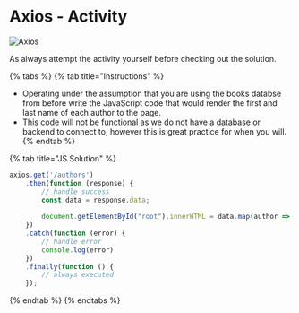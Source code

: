 # Axios - Activity

![Axios](../.gitbook/assets/image%20%28103%29.png)

As always attempt the activity yourself before checking out the solution. 

{% tabs %}
{% tab title="Instructions" %}
* Operating under the assumption that you are using the books databse from before write the JavaScript code that would render the first and last name of each author to the page.
* This code will not be functional as we do not have a database or backend to connect to, however this is great practice for when you will.
{% endtab %}

{% tab title="JS Solution" %}
```javascript
axios.get('/authors')
	.then(function (response) {
		// handle success
		const data = response.data;
		
		document.getElementById("root").innerHTML = data.map(author => `<p>${author.firstName} ${author.lastName}`).join('');
	})
	.catch(function (error) {
		// handle error
		console.log(error)
	})
	.finally(function () {
		// always executed
	});
```
{% endtab %}
{% endtabs %}

